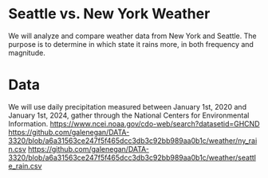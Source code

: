 # Seattle vs. New York Weather
We will analyze and compare weather data from New York and Seattle. The purpose is to determine in which state it rains more, in both frequency and magnitude. 

# Data
We will use daily precipitation measured between January 1st, 2020 and January 1st, 2024, gather through the National Centers for Environmental Information. 
https://www.ncei.noaa.gov/cdo-web/search?datasetid=GHCND
https://github.com/galenegan/DATA-3320/blob/a6a31563ce247f5f465dcc3db3c92bb989aa0b1c/weather/ny_rain.csv
https://github.com/galenegan/DATA-3320/blob/a6a31563ce247f5f465dcc3db3c92bb989aa0b1c/weather/seattle_rain.csv
